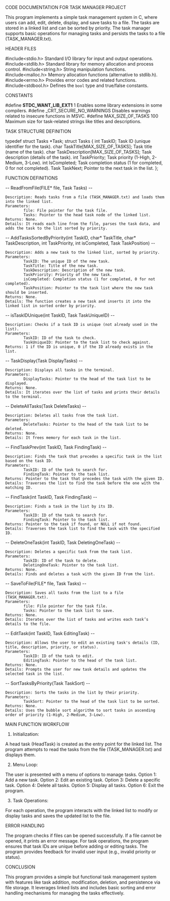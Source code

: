 CODE DOCUMENTATION FOR TASK MANAGER PROJECT


This program implements a simple task management system in C, where users can add, edit, delete, display, and save tasks to a file. 
The tasks are stored in a linked list and can be sorted by priority. 
The task manager supports basic operations for managing tasks and persists the tasks to a file (TASK_MANAGER.txt).


HEADER FILES

#include<stdio.h>         Standard I/O library for input and output operations.
#include<stdlib.h>        Standard library for memory allocation and process control.
#include<string.h>        String manipulation functions.
#include<malloc.h>        Memory allocation functions (alternative to stdlib.h).
#include<errno.h>         Provides error codes and related functions.
#include<stdbool.h>       Defines the `bool` type and true/false constants.


CONSTANTS

#define __STDC_WANT_LIB_EXT1__ 1  Enables some library extensions in some compilers.
#define _CRT_SECURE_NO_WARNINGS   Disables warnings related to insecure functions in MSVC.
#define MAX_SIZE_OF_TASKS 100     Maximum size for task-related strings like titles and descriptions.


TASK STRUCTURE DEFINITION

typedef struct Tasks *Task;
struct Tasks {
    int TaskID;                                 Task ID (unique identifier for the task).
    char TaskTitle[MAX_SIZE_OF_TASKS];          Task title (name of the task).
    char TaskDescription[MAX_SIZE_OF_TASKS];    Task description (details of the task).
    int TaskPriority;                           Task priority (1-High, 2-Medium, 3-Low).
    int IsCompleted;                            Task completion status (1 for completed, 0 for not completed).
    Task TaskNext;                              Pointer to the next task in the list.
};

FUNCTION DEFINITIONS

 -- ReadFromFile(FILE* file, Task Tasks) --

    Description: Reads tasks from a file (TASK_MANAGER.txt) and loads them into the linked list.
    Parameters:
            file: File pointer for the task file.
            Tasks: Pointer to the head task node of the linked list.
    Returns: None.
    Details: It reads each line from the file, parses the task data, and adds the task to the list sorted by priority.


 -- AddTasksSortedByPriority(int TaskID, char* TaskTitle, char* TaskDescription, int TaskPriority, int isCompleted, Task TaskPosition) --

    Description: Adds a new task to the linked list, sorted by priority.
    Parameters:
            TaskID: The unique ID of the new task.
            TaskTitle: Title of the new task.
            TaskDescription: Description of the new task.
            TaskPriority: Priority of the new task.
            isCompleted: Completion status (1 for completed, 0 for not completed).
            TaskPosition: Pointer to the task list where the new task should be inserted.
    Returns: None.
    Details: The function creates a new task and inserts it into the linked list in sorted order by priority.


 -- isTaskIDUnique(int TaskID, Task TaskUniqueID) --

    Description: Checks if a task ID is unique (not already used in the list).
    Parameters:
            TaskID: ID of the task to check.
            TaskUniqueID: Pointer to the task list to check against.
    Returns: 1 if the ID is unique, 0 if the ID already exists in the list.


 -- TaskDisplay(Task DisplayTasks) --
    
    Description: Displays all tasks in the terminal.
    Parameters:
            DisplayTasks: Pointer to the head of the task list to be displayed.
    Returns: None.
    Details: It iterates over the list of tasks and prints their details to the terminal.


 -- DeleteAllTasks(Task DeleteTasks) --
    
    Description: Deletes all tasks from the task list.
    Parameters:
            DeleteTasks: Pointer to the head of the task list to be deleted.
    Returns: None.
    Details: It frees memory for each task in the list.


 -- FindTaskPrev(int TaskID, Task FindingTask) --

    Description: Finds the task that precedes a specific task in the list based on the task ID.
    Parameters:
            TaskID: ID of the task to search for.
            FindingTask: Pointer to the task list.
    Returns: Pointer to the task that precedes the task with the given ID.
    Details: Traverses the list to find the task before the one with the matching ID.


 -- FindTask(int TaskID, Task FindingTask) --
    
    Description: Finds a task in the list by its ID.
    Parameters:
            TaskID: ID of the task to search for.
            FindingTask: Pointer to the task list.
    Returns: Pointer to the task if found, or NULL if not found.
    Details: Traverses the task list to find the task with the specified ID.


 -- DeleteOneTask(int TaskID, Task DeletingOneTask) --

    Description: Deletes a specific task from the task list.
    Parameters:
            TaskID: ID of the task to delete.
            DeletingOneTask: Pointer to the task list.
    Returns: None.
    Details: Finds and deletes a task with the given ID from the list.


 -- SaveToFile(FILE* file, Task Tasks) --

    Description: Saves all tasks from the list to a file (TASK_MANAGER.txt).
    Parameters:
            file: File pointer for the task file.
            Tasks: Pointer to the task list to save.
    Returns: None.
    Details: Iterates over the list of tasks and writes each task’s details to the file.


 -- EditTask(int TaskID, Task EditingTask) --

    Description: Allows the user to edit an existing task's details (ID, title, description, priority, or status).
    Parameters:
            TaskID: ID of the task to edit.
            EditingTask: Pointer to the head of the task list.
    Returns: None.
    Details: Prompts the user for new task details and updates the selected task in the list.

    
 -- SortTasksByPriority(Task TaskSort) --

    Description: Sorts the tasks in the list by their priority.
    Parameters:
            TaskSort: Pointer to the head of the task list to be sorted.
    Returns: None.
    Details: Uses the bubble sort algorithm to sort tasks in ascending order of priority (1-High, 2-Medium, 3-Low).


MAIN FUNCTION WORKFLOW

1. Initialization:

A head task (HeadTask) is created as the entry point for the linked list.
The program attempts to read the tasks from the file (TASK_MANAGER.txt) and displays them.

2. Menu Loop:

The user is presented with a menu of options to manage tasks.
Option 1: Add a new task.
Option 2: Edit an existing task.
Option 3: Delete a specific task.
Option 4: Delete all tasks.
Option 5: Display all tasks.
Option 6: Exit the program.

3. Task Operations:

For each operation, the program interacts with the linked list to modify or display tasks and saves the updated list to the file.


ERROR HANDLING

The program checks if files can be opened successfully. If a file cannot be opened, it prints an error message.
For task operations, the program ensures that task IDs are unique before adding or editing tasks.
The program provides feedback for invalid user input (e.g., invalid priority or status).


CONCLUSION

This program provides a simple but functional task management system with features like task addition, modification, deletion, and persistence via file storage. 
It leverages linked lists and includes basic sorting and error handling mechanisms for managing the tasks effectively.























